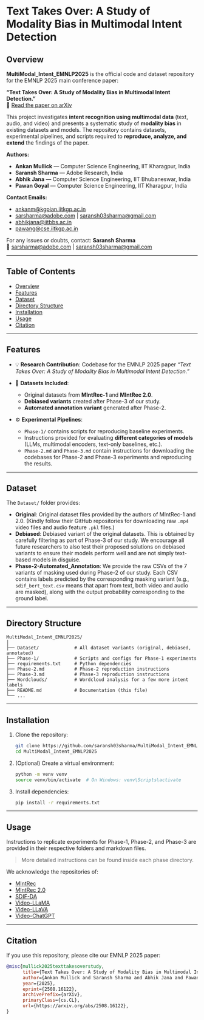 # Text Takes Over: A Study of Modality Bias in Multimodal Intent Detection

## Overview

**MultiModal_Intent_EMNLP2025** is the official code and dataset repository for the EMNLP 2025 main conference paper:

**“Text Takes Over: A Study of Modality Bias in Multimodal Intent Detection.”**  
📄 [Read the paper on arXiv](https://arxiv.org/abs/2508.16122v1)

This project investigates **intent recognition using multimodal data** (text, audio, and video) and presents a systematic study of **modality bias** in existing datasets and models. The repository contains datasets, experimental pipelines, and scripts required to **reproduce, analyze, and extend** the findings of the paper.

**Authors:**  
- **Ankan Mullick** — Computer Science Engineering, IIT Kharagpur, India  
- **Saransh Sharma** — Adobe Research, India  
- **Abhik Jana** — Computer Science Engineering, IIT Bhubaneswar, India  
- **Pawan Goyal** — Computer Science Engineering, IIT Kharagpur, India  

**Contact Emails:**  
- ankanm@kgpian.iitkgp.ac.in  
- sarsharma@adobe.com | saransh03sharma@gmail.com  
- abhikjana@iitbbs.ac.in  
- pawang@cse.iitkgp.ac.in  

For any issues or doubts, contact: **Saransh Sharma**  
📧 [sarsharma@adobe.com](mailto:sarsharma@adobe.com) | [saransh03sharma@gmail.com](mailto:saransh03sharma@gmail.com)

---

## Table of Contents

* [Overview](#overview)
* [Features](#features)
* [Dataset](#dataset)
* [Directory Structure](#directory-structure)
* [Installation](#installation)
* [Usage](#usage)
* [Citation](#citation)

---

## Features

* 💡 **Research Contribution**: Codebase for the EMNLP 2025 paper *“Text Takes Over: A Study of Modality Bias in Multimodal Intent Detection.”*
* 📂 **Datasets Included**:

  * Original datasets from **MIntRec-1** and **MIntRec 2.0**.
  * **Debiased variants** created after Phase-3 of our study.
  * **Automated annotation variant** generated after Phase-2.
* ⚙️ **Experimental Pipelines**:

  * `Phase-1/` contains scripts for reproducing baseline experiments.
  * Instructions provided for evaluating **different categories of models** (LLMs, multimodal encoders, text-only baselines, etc.).
  * `Phase-2.md` and `Phase-3.md` contain instructions for downloading the codebases for Phase-2 and Phase-3 experiments and reproducing the results.

---

## Dataset

The `Dataset/` folder provides:

* **Original**: Original dataset files provided by the authors of MIntRec-1 and 2.0. (Kindly follow their GitHub repositories for downloading raw `.mp4` video files and audio feature `.pkl` files.)
* **Debiased**: Debiased variant of the original datasets. This is obtained by carefully filtering as part of Phase-3 of our study. We encourage all future researchers to also test their proposed solutions on debiased variants to ensure their models perform well and are not simply text-based models in disguise.
* **Phase-2-Automated\_Annotation**: We provide the raw CSVs of the 7 variants of masking used during Phase-2 of our study. Each CSV contains labels predicted by the corresponding masking variant (e.g., `sdif_bert_text.csv` means that apart from text, both video and audio are masked), along with the output probability corresponding to the ground label.

---

## Directory Structure

```
MultiModal_Intent_EMNLP2025/
│
├── Dataset/             # All dataset variants (original, debiased, annotated)
├── Phase-1/             # Scripts and configs for Phase-1 experiments
├── requirements.txt     # Python dependencies
├── Phase-2.md           # Phase-2 reproduction instructions
├── Phase-3.md           # Phase-3 reproduction instructions
├── Wordclouds/          # Wordcloud analysis for a few more intent labels
├── README.md            # Documentation (this file)
└── ...
```

---

## Installation

1. Clone the repository:

   ```bash
   git clone https://github.com/saransh03sharma/MultiModal_Intent_EMNLP2025.git
   cd MultiModal_Intent_EMNLP2025
   ```

2. (Optional) Create a virtual environment:

   ```bash
   python -m venv venv
   source venv/bin/activate  # On Windows: venv\Scripts\activate
   ```

3. Install dependencies:

   ```bash
   pip install -r requirements.txt
   ```

---

## Usage

Instructions to replicate experiments for Phase-1, Phase-2, and Phase-3 are provided in their respective folders and markdown files.

> More detailed instructions can be found inside each phase directory.

We acknowledge the repositories of:

* [MIntRec](https://github.com/thuiar/MIntRec)
* [MIntRec 2.0](https://github.com/thuiar/MIntRec2.0)
* [SDIF-DA](https://github.com/JoeYing1019/SDIF-DA)
* [Video-LLaMA](https://github.com/DAMO-NLP-SG/Video-LLaMA)
* [Video-LLaVA](https://github.com/PKU-YuanGroup/Video-LLaVA)
* [Video-ChatGPT](https://github.com/mbzuai-oryx/Video-ChatGPT)

---

## Citation

If you use this repository, please cite our EMNLP 2025 paper:

```bibtex
@misc{mullick2025texttakesoverstudy,
      title={Text Takes Over: A Study of Modality Bias in Multimodal Intent Detection}, 
      author={Ankan Mullick and Saransh Sharma and Abhik Jana and Pawan Goyal},
      year={2025},
      eprint={2508.16122},
      archivePrefix={arXiv},
      primaryClass={cs.CL},
      url={https://arxiv.org/abs/2508.16122}, 
}
```
